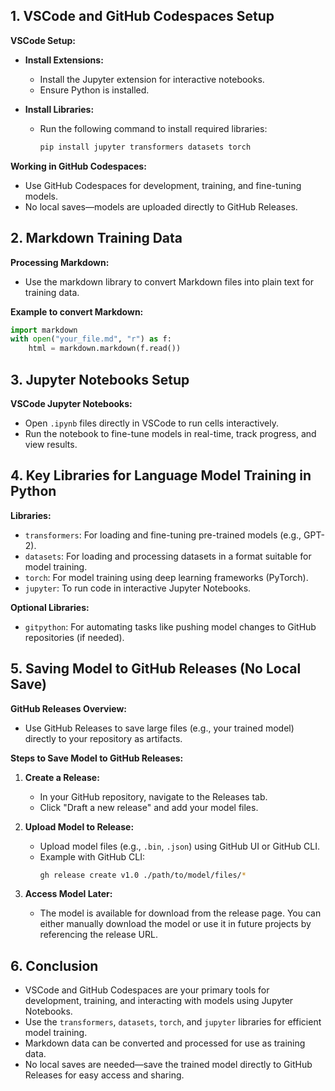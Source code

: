 ## 1. VSCode and GitHub Codespaces Setup

**VSCode Setup:**

- **Install Extensions:**
  - Install the Jupyter extension for interactive notebooks.
  - Ensure Python is installed.

- **Install Libraries:**
  - Run the following command to install required libraries:
    ```bash
    pip install jupyter transformers datasets torch
    ```

**Working in GitHub Codespaces:**

- Use GitHub Codespaces for development, training, and fine-tuning models.
- No local saves—models are uploaded directly to GitHub Releases.

## 2. Markdown Training Data

**Processing Markdown:**

- Use the markdown library to convert Markdown files into plain text for training data.

**Example to convert Markdown:**
```python
import markdown
with open("your_file.md", "r") as f:
    html = markdown.markdown(f.read())
```

## 3. Jupyter Notebooks Setup

**VSCode Jupyter Notebooks:**

- Open `.ipynb` files directly in VSCode to run cells interactively.
- Run the notebook to fine-tune models in real-time, track progress, and view results.

## 4. Key Libraries for Language Model Training in Python

**Libraries:**

- `transformers`: For loading and fine-tuning pre-trained models (e.g., GPT-2).
- `datasets`: For loading and processing datasets in a format suitable for model training.
- `torch`: For model training using deep learning frameworks (PyTorch).
- `jupyter`: To run code in interactive Jupyter Notebooks.

**Optional Libraries:**

- `gitpython`: For automating tasks like pushing model changes to GitHub repositories (if needed).

## 5. Saving Model to GitHub Releases (No Local Save)

**GitHub Releases Overview:**

- Use GitHub Releases to save large files (e.g., your trained model) directly to your repository as artifacts.

**Steps to Save Model to GitHub Releases:**

1. **Create a Release:**
   - In your GitHub repository, navigate to the Releases tab.
   - Click "Draft a new release" and add your model files.

2. **Upload Model to Release:**
   - Upload model files (e.g., `.bin`, `.json`) using GitHub UI or GitHub CLI.
   - Example with GitHub CLI:
     ```bash
     gh release create v1.0 ./path/to/model/files/*
     ```

3. **Access Model Later:**
   - The model is available for download from the release page. You can either manually download the model or use it in future projects by referencing the release URL.

## 6. Conclusion

- VSCode and GitHub Codespaces are your primary tools for development, training, and interacting with models using Jupyter Notebooks.
- Use the `transformers`, `datasets`, `torch`, and `jupyter` libraries for efficient model training.
- Markdown data can be converted and processed for use as training data.
- No local saves are needed—save the trained model directly to GitHub Releases for easy access and sharing.
